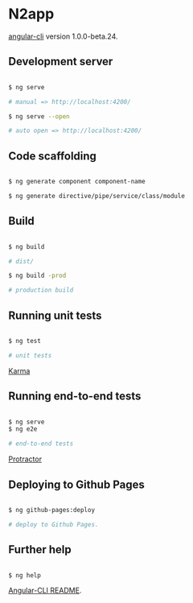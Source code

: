 # N2app

[angular-cli](https://github.com/angular/angular-cli) version 1.0.0-beta.24.

## Development server

```sh

$ ng serve

# manual => http://localhost:4200/

$ ng serve --open

# auto open => http://localhost:4200/


```

## Code scaffolding

```sh

$ ng generate component component-name

$ ng generate directive/pipe/service/class/module

```

## Build

```sh

$ ng build

# dist/

$ ng build -prod

# production build

```

## Running unit tests
```sh

$ ng test

# unit tests 
```

[Karma](https://karma-runner.github.io)

## Running end-to-end tests

```sh

$ ng serve
$ ng e2e

# end-to-end tests

```

[Protractor](http://www.protractortest.org/)



## Deploying to Github Pages

```sh

$ ng github-pages:deploy

# deploy to Github Pages.

```

## Further help

```sh

$ ng help

```

[Angular-CLI README](https://github.com/angular/angular-cli/blob/master/README.md).
